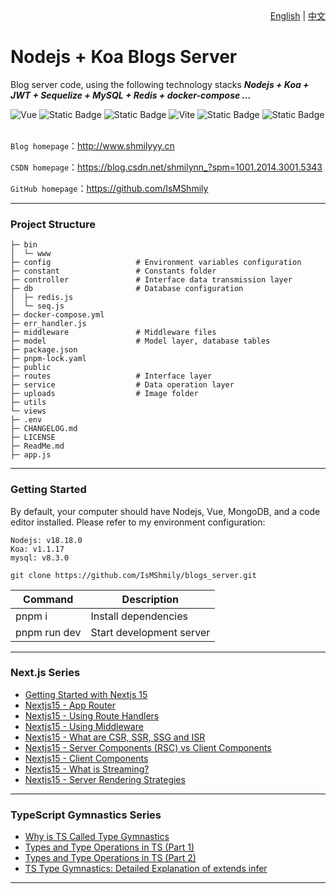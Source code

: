<div align="right">
  <a href="README.md">English</a> | <a href="README.cn.md">中文</a>
</div>

# Nodejs + Koa Blogs Server

Blog server code, using the following technology stacks **_Nodejs + Koa + JWT + Sequelize + MySQL + Redis + docker-compose ..._**

<div >
  <img alt="Vue" src="https://img.shields.io/badge/-nodejs-%23000000?style=flat-square&logo=nodedotjs" />
  <img alt="Static Badge" src="https://img.shields.io/badge/-koa-000?style=flat-square&logo=koa">
  <img alt="Static Badge" src="https://img.shields.io/badge/-mysql-%23000?style=flat-square&logo=mysql">
  <img alt="Vite" src="https://img.shields.io/badge/-redis-%23000000?style=flat-square&logo=redis" />
  <img alt="Static Badge" src="https://img.shields.io/badge/-sequelize-000?style=flat-square&logo=sequelize">
  <img alt="Static Badge" src="https://img.shields.io/badge/-docker-000?style=flat-square&logo=docker">
</div>
<br/>

`Blog homepage`：<a>http://www.shmilyyy.cn</a>

`CSDN homepage`：<a>https://blog.csdn.net/shmilynn_?spm=1001.2014.3001.5343</a>

`GitHub homepage`：<a>https://github.com/IsMShmily</a>

---

### Project Structure

```
├─ bin
│  └─ www
├─ config                   # Environment variables configuration
├─ constant                 # Constants folder
├─ controller               # Interface data transmission layer
├─ db                       # Database configuration
│  ├─ redis.js
│  └─ seq.js
├─ docker-compose.yml
├─ err_handler.js
├─ middleware               # Middleware files
├─ model                    # Model layer, database tables
├─ package.json
├─ pnpm-lock.yaml
├─ public
├─ routes                   # Interface layer
├─ service                  # Data operation layer
├─ uploads                  # Image folder
├─ utils
└─ views
├─ .env
├─ CHANGELOG.md
├─ LICENSE
├─ ReadMe.md
├─ app.js
```

---

### Getting Started

By default, your computer should have Nodejs, Vue, MongoDB, and a code editor installed. Please refer to my environment configuration:

```
Nodejs: v18.18.0
Koa: v1.1.17
mysql: v8.3.0
```

```
git clone https://github.com/IsMShmily/blogs_server.git
```

| Command      | Description               |
| ------------ | ------------------------- |
| pnpm i       | Install dependencies      |
| pnpm run dev | Start development server  |

---

### Next.js Series

- [Getting Started with Nextjs 15](https://blog.csdn.net/shmilynn_/article/details/137891060?spm=1001.2014.3001.5502)
- [Nextjs15 - App Router](https://blog.csdn.net/shmilynn_/article/details/137904724?spm=1001.2014.3001.5502)
- [Nextjs15 - Using Route Handlers](https://blog.csdn.net/shmilynn_/article/details/146515380?spm=1001.2014.3001.5501)
- [Nextjs15 - Using Middleware](https://blog.csdn.net/shmilynn_/article/details/146543636?spm=1001.2014.3001.5501)
- [Nextjs15 - What are CSR, SSR, SSG and ISR](https://blog.csdn.net/shmilynn_/article/details/146544013?spm=1001.2014.3001.5501)
- [Nextjs15 - Server Components (RSC) vs Client Components](https://blog.csdn.net/shmilynn_/article/details/146572565?spm=1001.2014.3001.5501)
- [Nextjs15 - Client Components](https://blog.csdn.net/shmilynn_/article/details/146582184?spm=1001.2014.3001.5501)
- [Nextjs15 - What is Streaming?](https://blog.csdn.net/shmilynn_/article/details/146582094?spm=1001.2014.3001.5501)
- [Nextjs15 - Server Rendering Strategies](https://blog.csdn.net/shmilynn_/article/details/146582209?spm=1001.2014.3001.5501)

---

### TypeScript Gymnastics Series

- [Why is TS Called Type Gymnastics](https://blog.csdn.net/shmilynn_/article/details/137981157?spm=1001.2014.3001.5502)
- [Types and Type Operations in TS (Part 1)](https://blog.csdn.net/shmilynn_/article/details/137996269?spm=1001.2014.3001.5502)
- [Types and Type Operations in TS (Part 2)](https://blog.csdn.net/shmilynn_/article/details/138050067?spm=1001.2014.3001.55022)
- [TS Type Gymnastics: Detailed Explanation of extends infer](https://blog.csdn.net/shmilynn_/article/details/138072708?spm=1001.2014.3001.5502)

---
